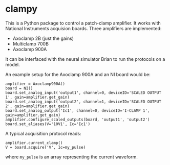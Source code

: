# clampy
This is a Python package to control a patch-clamp amplifier.
It works with National Instruments acquision boards. Three amplifiers are implemented:
* Axoclamp 2B (just the gains)
* Multiclamp 700B
* Axoclamp 900A

It can be interfaced with the neural simulator Brian to run the protocols on a model.

An example setup for the Axoclamp 900A and an NI board would be:

    amplifier = Axoclamp900A()
    board = NI()
    board.set_analog_input('output1', channel=0, deviceID='SCALED OUTPUT 1', gain=amplifier.get_gain)
    board.set_analog_input('output2', channel=1, deviceID='SCALED OUTPUT 2', gain=amplifier.get_gain)
    board.set_analog_output('Ic1', channel=0, deviceID='I-CLAMP 1', gain=amplifier.get_gain)
    amplifier.configure_scaled_outputs(board, 'output1', 'output2')
    board.set_aliases(V='10V1', Ic='Ic1')

A typical acquisition protocol reads:

    amplifier.current_clamp()
    V = board.acquire('V', Ic=my_pulse)
    
where `my_pulse` is an array representing the current waveform.
